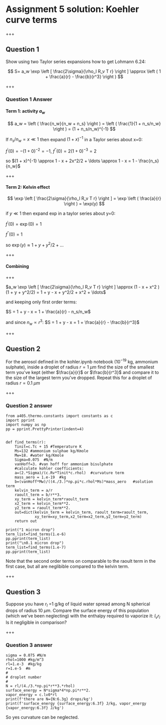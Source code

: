 
# Assignment 5 solution: Koehler curve terms

+++

## Question 1

Show using two Taylor series expansions how to get  Lohmann 6.24:
 
 $$
 S= a_w \exp \left [ \frac{2\sigma}{\rho_l R_v T r} \right ] \approx \left ( 1 + \frac{a}{r} - \frac{b}{r^3} \right )
 $$


+++

### Question 1 Answer
#### Term 1: activity $a_w$
 
 $$
 a_w = \left ( \frac{n_w}{n_w + n_s} \right ) = \left ( \frac{1}{1 + n_s/n_w} \right ) = (1 + n_s/n_w)^{-1}
 $$
 
 If $n_s/n_w  = x \ll 1$  then expand $(1 + x)^{-1}$ in a Taylor series about x=0:
 
 $f^\prime (0) = -(1 + 0 )^{-2} = -1$, $f^{\prime \prime} (0) = 2 ( 1 + 0 )^{-3} = 2$
 
 so $(1 + x)^{-1} \approx 1 - x + 2x^2/2 + \ldots \approx 1 - x = 1 - \frac{n_s}{n_w}$


+++

#### Term 2: Kelvin effect
 
 $$
 \exp \left [ \frac{2\sigma}{\rho_l R_v T r} \right ] = \exp \left ( \frac{a}{r} \right ) = \exp(y)
 $$
 
 if $y \ll 1$ then expand exp in a taylor series about y=0:
 
 $f^\prime (0) =\exp(0) = 1$
 
 $f^{\prime \prime}(0) = 1$
 
 so $\exp(y) \approx 1 + y  + y^2/2 + \ldots$


+++

#### Combining

+++


 $a_w \exp \left [ \frac{2\sigma}{\rho_l R_v T r} \right ] \approx (1 - x + x^2 )(1 + y + y^2/2) = 1 + y - x + y^2/2 + x^2 + \ldots$
 
 and keeping only first order terms:
 
 $S = 1 + y - x = 1 + \frac{a}{r} - n_s/n_w$
 
 and since $n_w \propto r^3$: $S = 1 + y - x = 1 + \frac{a}{r} - \frac{b}{r^3}$
 


+++

## Question 2

For the aerosol defined in the kohler.ipynb notebook ($10^{-19}$ kg, ammonium sulphate), inside a droplet of radius $r=1\ \mu m$
find the size of the smallest term you've kept (either $\frac{a}{r}$ or $\frac{b}{r^3}$ and compare it to
the size of the largest term you've dropped.   Repeat this for a droplet of radius   $r=0.1\ \mu m$

+++

### Question 2 answer

```{code-cell} ipython3
from a405.thermo.constants import constants as c
import pprint
import numpy as np
pp = pprint.PrettyPrinter(indent=4)


def find_terms(r):
    Tinit=c.Tc + 15 #Temperature K
    Ms=132 #ammonium sulphae kg/Kmole
    Mw=18. #water kg/Kmole
    Sigma=0.075  #N/m
    vanHoff=3. #van hoff for ammonium bisulphate
    #calculate kohler coefficients:
    a=(2.*Sigma)/(c.Rv*Tinit*c.rhol)  #curvature term
    mass_aero = 1.e-19  #kg
    b=(vanHoff*Mw)/((4./3.)*np.pi*c.rhol*Ms)*mass_aero   #solution term
    kelvin_term = a/r
    raoult_term = b/r**3.
    xy_term = kelvin_term*raoult_term
    x2_term = kelvin_term**2.
    y2_term = raoult_term**2.
    out=dict(kelvin_term = kelvin_term, raoult_term=raoult_term,
             xy_term=xy_term,x2_term=x2_term,y2_term=y2_term)
    return out

print("1 micron drop")
term_list=find_terms(1.e-6)
pp.pprint(term_list)
print("\n0.1 micron drop")
term_list=find_terms(1.e-7)
pp.pprint(term_list)
```

Note that the second order terms on comparable to the raoult term in the first case, but all are neglibible compared to the kelvin term.

+++

## Question 3

Suppose you have $r_l$ =1 g/kg of liquid water spread among N spherical drops of radius 10 $\mu m$.  Compare the surface energy of this
population (which we've been neglecting) with the enthalpy required to vaporize it:  $l_v r_l$  Is it negligible in comparison?

+++

### Question 3 answer

```{code-cell} ipython3
sigma = 0.075 #N/m
rhol=1000 #kg/m^3
rl=1.e-3  #kg/kg
r=1.e-5  #m
#
# droplet number
#
N = rl/(4./3.*np.pi*r**3.*rhol)
surface_energy = N*sigma*4*np.pi*r**2.
vapor_energy = c.lv0*rl
print(f'there are N={N:6.3g} drops/kg')
print(f'surface_energy {surface_energy:6.3f} J/kg, vapor_energy {vapor_energy:6.3f} J/kg')
```

So yes curvature can be neglected.

```{code-cell} ipython3

```
